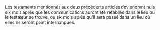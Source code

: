   
 Les testaments mentionnés aux deux précédents articles deviendront nuls six mois après que les communications auront été rétablies dans le lieu où le testateur se trouve, ou six mois après qu'il aura passé dans un lieu où elles ne seront point interrompues.  

  
